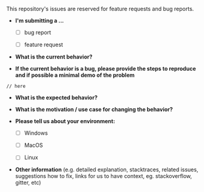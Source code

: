 This repository's issues are reserved for feature requests and bug reports.

* **I'm submitting a ...**
  - [ ] bug report
  - [ ] feature request


* **What is the current behavior?**



* **If the current behavior is a bug, please provide the steps to reproduce and if possible a minimal demo of the problem**

```
// here
```

* **What is the expected behavior?**


* **What is the motivation / use case for changing the behavior?**


* **Please tell us about your environment:**
  
  - [ ] Windows
  - [ ] MacOS
  - [ ] Linux


* **Other information** (e.g. detailed explanation, stacktraces, related issues, suggestions how to fix, links for us to have context, eg. stackoverflow, gitter, etc)
